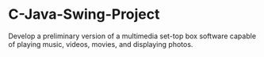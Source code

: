 # C-Java-Swing-Project
Develop a preliminary version of a multimedia set-top box software capable of playing music, videos, movies, and displaying photos. 
